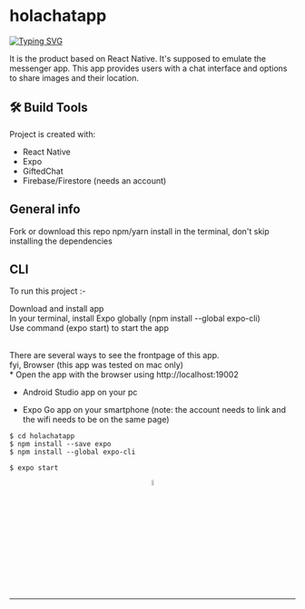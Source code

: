 # holachatapp

[![Typing SVG](https://readme-typing-svg.herokuapp.com?color=%23D546AB&lines=hello!;welcome+to+my+github+repo;holachat+app)](https://git.io/typing-svg)

It is the product based on React Native. It's supposed to emulate the messenger app.
This app provides users with a chat interface and options to share images and their location.

## 🛠️ Build Tools

Project is created with:
* React Native
* Expo
* GiftedChat
* Firebase/Firestore (needs an account)

## General info

Fork or download this repo
npm/yarn install in the terminal, don't skip installing the dependencies 

## CLI 
To run this project :- 

Download and install app
<br>
In your terminal, install Expo globally (npm install --global expo-cli)
<br>
Use command (expo start) to start the app

<br>
There are several ways to see the frontpage of this app.
<br>
fyi, Browser (this app was tested on mac only)
<br>
* Open the app with the browser using http://localhost:19002 

* Android Studio app on your pc

* Expo Go app on your smartphone (note: the account needs to link and the wifi needs to be on the same page)

```
$ cd holachatapp
$ npm install --save expo
$ npm install --global expo-cli
```
```
$ expo start
```

<p align="center" >
 <img src="https://media.giphy.com/media/Fh2hGAt0zUzwKEFRoW/giphy.gif"  width="5%" border-radius="50%"> 
</p>

<hr>
